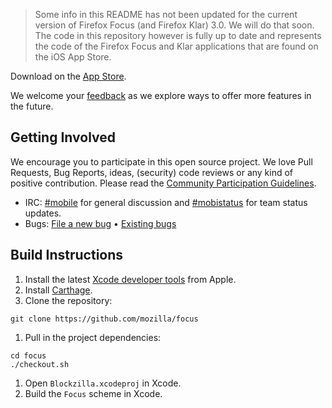 > Some info in this README has not been updated for the current version of Firefox Focus (and Firefox Klar) 3.0. We will do that soon. The code in this repository however is fully up to date and represents the code of the Firefox Focus and Klar applications that are found on the iOS App Store.

Download on the [App Store](https://itunes.apple.com/app/id1055677337).

We welcome your [feedback](https://input.mozilla.org/feedback/focus) as we explore ways to offer more features in the future.

Getting Involved
----------------

We encourage you to participate in this open source project. We love Pull Requests, Bug Reports, ideas, (security) code reviews or any kind of positive contribution. Please read the [Community Participation Guidelines](https://www.mozilla.org/en-US/about/governance/policies/participation/).

* IRC:            [#mobile](https://wiki.mozilla.org/IRC) for general discussion and [#mobistatus](https://wiki.mozilla.org/IRC) for team status updates.
* Bugs:           [File a new bug](https://bugzilla.mozilla.org/enter_bug.cgi?bug_file_loc=http%3A%2F%2F&bug_ignored=0&op_sys=iOS%20&product=Focus&rep_platform=All) • [Existing bugs](https://bugzilla.mozilla.org/describecomponents.cgi?product=Focus)


Build Instructions
------------------

1. Install the latest [Xcode developer tools](https://developer.apple.com/xcode/downloads/) from Apple.
1. Install [Carthage](https://github.com/Carthage/Carthage#installing-carthage).
1. Clone the repository:

  ```shell
  git clone https://github.com/mozilla/focus
  ```

1. Pull in the project dependencies:

  ```shell
  cd focus
  ./checkout.sh
  ```

1. Open `Blockzilla.xcodeproj` in Xcode.
1. Build the `Focus` scheme in Xcode.
